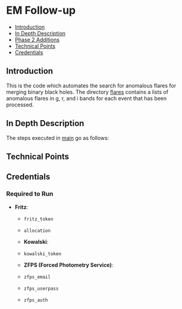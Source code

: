 # EM Follow-up

- [Introduction](#introduction)
- [In Depth Description](#in-depth-description)
- [Phase 2 Additions](#phase-2-additions)
- [Technical Points](#technical-points)
- [Credentials](#credentials)

## Introduction
This is the code which automates the search for anomalous flares for merging binary black holes. The directory [flares](./flares.py) contains a lists of anomalous flares in g, r, and i bands for each event that has been processed.

## In Depth Description
The steps executed in [main](./main.py) go as follows:



## Technical Points


## Credentials

### Required to Run
- **Fritz**: 
  - `fritz_token`
  - `allocation`

  - **Kowalski**: 
  - `kowalski_token`

  - **ZFPS (Forced Photometry Service)**: 
  - `zfps_email`
  - `zfps_userpass`
  - `zfps_auth`
